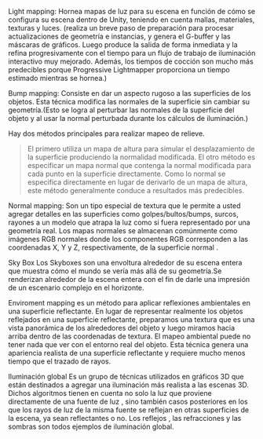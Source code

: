 Light mapping:
Hornea mapas de luz para su escena en función de cómo se configura su escena dentro de Unity, teniendo en cuenta mallas, materiales, texturas y luces.
(realiza un breve paso de preparación para procesar actualizaciones de geometría e instancias, y genera el G-buffer y las máscaras de gráficos. Luego produce la salida de forma inmediata y la refina progresivamente con el tiempo para un flujo de trabajo de iluminación interactivo muy mejorado. Además, los tiempos de cocción son mucho más predecibles porque Progressive Lightmapper proporciona un tiempo estimado mientras se hornea.)

Bump mapping:
Consiste en dar un aspecto rugoso a las superficies de los objetos. Esta técnica modifica las normales de la superficie sin cambiar su geometría.(Esto se logra al perturbar las normales de la superficie del objeto y al usar la normal perturbada durante los cálculos de iluminación.)

Hay dos métodos principales para realizar mapeo de relieve.
>El primero utiliza un mapa de altura para simular el desplazamiento de la superficie produciendo la normalidad modificada. 
>El otro método es especificar un mapa normal que contenga la normal modificada para cada punto en la superficie directamente. Como lo normal se especifica directamente en lugar de derivarlo de un mapa de altura, este método generalmente conduce a resultados más predecibles.

Normal mapping:
Son un tipo especial de textura que le permite a usted agregar detalles en las superficies como golpes/bultos/bumps, surcos, rayones a un modelo que atrapa la luz como si fuera representado por una geometría real.
Los mapas normales se almacenan comúnmente como imágenes RGB normales donde los componentes RGB corresponden a las coordenadas X, Y y Z, respectivamente, de la superficie normal .

Sky Box
Los Skyboxes son una envoltura alrededor de su escena entera que muestra cómo el mundo se vería más allá de su geometría.Se renderizan alrededor de la escena entera con el fin de darle una impresión de un escenario complejo en el horizonte.

Enviroment mapping
es un método para aplicar reflexiones ambientales en una superficie reflectante. En lugar de representar realmente los objetos reflejados en una superficie reflectante, preparamos una textura que es una vista panorámica de los alrededores del objeto y luego miramos hacia arriba dentro de las coordenadas de textura. El mapeo ambiental puede no tener nada que ver con el entorno real del objeto. Esta técnica genera una apariencia realista de una superficie reflectante y requiere mucho menos tiempo que el trazado de rayos.

Iluminación global
 Es un grupo de técnicas utilizados en gráficos 3D que están destinados a agregar una iluminación más realista a las escenas 3D. Dichos algoritmos tienen en cuenta no solo la luz que proviene directamente de una fuente de luz , sino también casos posteriores en los que los rayos de luz de la misma fuente se reflejan en otras superficies de la escena, ya sean reflectantes o no.
 Los reflejos , las refracciones y las sombras son todos ejemplos de iluminación global.
